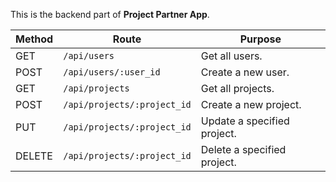 This is the backend part of <b>Project Partner App</b>.

|Method|Route|Purpose|
|-|-|-|
|GET|`/api/users`|Get all users.|
|POST|`/api/users/:user_id`|Create a new user.|
|GET|`/api/projects`|Get all projects.|
|POST|`/api/projects/:project_id`|Create a new project.|
|PUT|`/api/projects/:project_id`|Update a specified project.|
|DELETE|`/api/projects/:project_id`|Delete a specified project.|